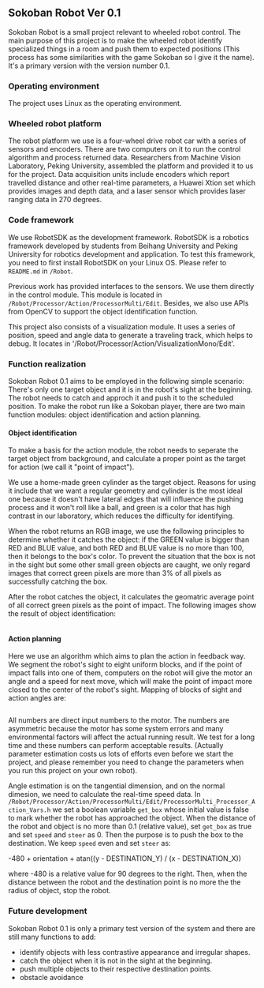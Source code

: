 Sokoban Robot Ver 0.1
----
Sokoban Robot is a small project relevant to wheeled robot control. The main purpose of this project is to make the wheeled robot identify specialized things in a room and push them to expected positions (This process has some similarities with the game Sokoban so I give it the name). It's a primary version with the version number 0.1. 

### Operating environment

The project uses Linux as the operating environment.

### Wheeled robot platform

The robot platform we use is a four-wheel drive robot car with a series of sensors and encoders. There are two computers on it to run the control algorithm and process returned data. Researchers from Machine Vision Laboratory, Peking University, assembled the platform and provided it to us for the project. Data acquisition units include encoders which report travelled distance and other real-time parameters, a Huawei Xtion set which provides images and depth data, and a laser sensor which provides laser ranging data in 270 degrees.

### Code framework

We use RobotSDK as the development framework. RobotSDK is a robotics framework developed by students from Beihang University and Peking University for robotics development and application. To test this framework, you need to first install RobotSDK on your Linux OS. Please refer to ```README.md``` in `/Robot`.

Previous work has provided interfaces to the sensors. We use them directly in the control module. This module is located in `/Robot/Processor/Action/ProcessorMulti/Edit`. Besides, we also use APIs from OpenCV to support the object identification function.

This project also consists of a visualization module. It uses a series of position, speed and angle data to generate a traveling track, which helps to debug. It locates in '/Robot/Processor/Action/VisualizationMono/Edit'.

### Function realization

Sokoban Robot 0.1 aims to be employed in the following simple scenario: There's only one target object and it is in the robot's sight at the beginning. The robot needs to catch and approch it and push it to the scheduled position. To make the robot run like a Sokoban player, there are two main function modules: object identification and action planning.

#### Object identification

To make a basis for the action module, the robot needs to seperate the target object from background, and calculate a proper point as the target for action (we call it "point of impact").

We use a home-made green cylinder as the target object. Reasons for using it include that we want a regular geometry and cylinder is the most ideal one because it doesn't have lateral edges that will influence the pushing process and it won't roll like a ball, and green is a color that has high contrast in our laboratory, which reduces the difficulty for identifying.

When the robot returns an RGB image, we use the following principles to determine whether it catches the object: if the GREEN value is bigger than RED and BLUE value, and both RED and BLUE value is no more than 100, then it belongs to the box's color. To prevent the situation that the box is not in the sight but some other small green objects are caught, we only regard images that correct green pixels are more than 3% of all pixels as successfully catching the box.

After the robot catches the object, it calculates the geomatric average point of all correct green pixels as the point of impact. The following images show the result of object identification:

![]()

#### Action planning

Here we use an algorithm which aims to plan the action in feedback way. We segment the robot's sight to eight uniform blocks, and if the point of impact falls into one of them, computers on the robot will give the motor an angle and a speed for next move, which will make the point of impact more closed to the center of the robot's sight. Mapping of blocks of sight and action angles are:

![]()

All numbers are direct input numbers to the motor. The numbers are asymmetric because the motor has some system errors and many environmental factors will affect the actual running result. We test for a long time and these numbers can perform acceptable results. (Actually parameter estimation costs us lots of efforts even before we start the project, and please remember you need to change the parameters when you run this project on your own robot).

Angle estimation is on the tangential dimension, and on the normal dimesion, we need to calculate the real-time speed data. In `/Robot/Processor/Action/ProcessorMulti/Edit/ProcessorMulti_Processor_Action_Vars.h` we set a boolean variable `get_box` whose initial value is false to mark whether the robot has approached the object. When the distance of the robot and object is no more than 0.1 (relative value), set `get_box` as true and set `speed` and `steer` as 0. Then the purpose is to push the box to the destination. We keep `speed` even and set `steer` as:

-480 + orientation + atan((y - DESTINATION_Y) / (x - DESTINATION_X))

where -480 is a relative value for 90 degrees to the right. Then, when the distance between the robot and the destination point is no more the the radius of object, stop the robot.

### Future development

Sokoban Robot 0.1 is only a primary test version of the system and there are still many functions to add:

+ identify objects with less contrastive appearance and irregular shapes.
+ catch the object when it is not in the sight at the beginning.
+ push multiple objects to their respective destination points.
+ obstacle avoidance
